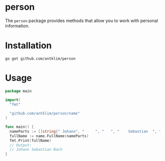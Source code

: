 # person

The `person` package provides methods that allow you to work with personal information.

# Installation
`go get github.com/antklim/person`

# Usage
```go
package main

import(
  "fmt"
  
  "github.com/antklim/person/name"
)

func main() {
  nameParts := []string{" Johann", "     ", "   ", "	Sebastian  ", "Bach"}
  fullName := name.FullName(nameParts)
  fmt.Print(fullName)
  // Output:
  // Johann Sebastian Bach
}
```
